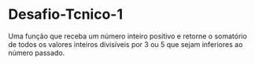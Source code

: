 # Desafio-Tcnico-1
Uma função que receba um número inteiro positivo e retorne o somatório de todos os valores inteiros divisíveis por 3 ou 5 que sejam inferiores ao número passado.
